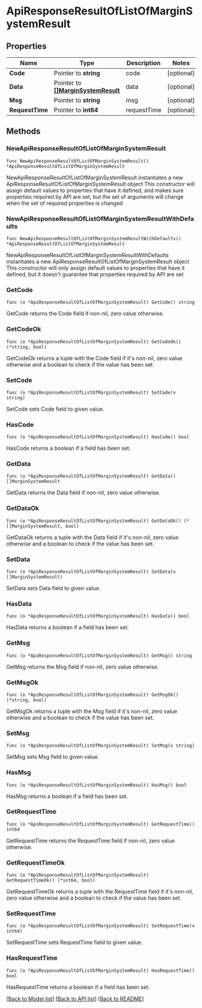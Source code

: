 # ApiResponseResultOfListOfMarginSystemResult

## Properties

Name | Type | Description | Notes
------------ | ------------- | ------------- | -------------
**Code** | Pointer to **string** | code | [optional] 
**Data** | Pointer to [**[]MarginSystemResult**](MarginSystemResult.md) | data | [optional] 
**Msg** | Pointer to **string** | msg | [optional] 
**RequestTime** | Pointer to **int64** | requestTime | [optional] 

## Methods

### NewApiResponseResultOfListOfMarginSystemResult

`func NewApiResponseResultOfListOfMarginSystemResult() *ApiResponseResultOfListOfMarginSystemResult`

NewApiResponseResultOfListOfMarginSystemResult instantiates a new ApiResponseResultOfListOfMarginSystemResult object
This constructor will assign default values to properties that have it defined,
and makes sure properties required by API are set, but the set of arguments
will change when the set of required properties is changed

### NewApiResponseResultOfListOfMarginSystemResultWithDefaults

`func NewApiResponseResultOfListOfMarginSystemResultWithDefaults() *ApiResponseResultOfListOfMarginSystemResult`

NewApiResponseResultOfListOfMarginSystemResultWithDefaults instantiates a new ApiResponseResultOfListOfMarginSystemResult object
This constructor will only assign default values to properties that have it defined,
but it doesn't guarantee that properties required by API are set

### GetCode

`func (o *ApiResponseResultOfListOfMarginSystemResult) GetCode() string`

GetCode returns the Code field if non-nil, zero value otherwise.

### GetCodeOk

`func (o *ApiResponseResultOfListOfMarginSystemResult) GetCodeOk() (*string, bool)`

GetCodeOk returns a tuple with the Code field if it's non-nil, zero value otherwise
and a boolean to check if the value has been set.

### SetCode

`func (o *ApiResponseResultOfListOfMarginSystemResult) SetCode(v string)`

SetCode sets Code field to given value.

### HasCode

`func (o *ApiResponseResultOfListOfMarginSystemResult) HasCode() bool`

HasCode returns a boolean if a field has been set.

### GetData

`func (o *ApiResponseResultOfListOfMarginSystemResult) GetData() []MarginSystemResult`

GetData returns the Data field if non-nil, zero value otherwise.

### GetDataOk

`func (o *ApiResponseResultOfListOfMarginSystemResult) GetDataOk() (*[]MarginSystemResult, bool)`

GetDataOk returns a tuple with the Data field if it's non-nil, zero value otherwise
and a boolean to check if the value has been set.

### SetData

`func (o *ApiResponseResultOfListOfMarginSystemResult) SetData(v []MarginSystemResult)`

SetData sets Data field to given value.

### HasData

`func (o *ApiResponseResultOfListOfMarginSystemResult) HasData() bool`

HasData returns a boolean if a field has been set.

### GetMsg

`func (o *ApiResponseResultOfListOfMarginSystemResult) GetMsg() string`

GetMsg returns the Msg field if non-nil, zero value otherwise.

### GetMsgOk

`func (o *ApiResponseResultOfListOfMarginSystemResult) GetMsgOk() (*string, bool)`

GetMsgOk returns a tuple with the Msg field if it's non-nil, zero value otherwise
and a boolean to check if the value has been set.

### SetMsg

`func (o *ApiResponseResultOfListOfMarginSystemResult) SetMsg(v string)`

SetMsg sets Msg field to given value.

### HasMsg

`func (o *ApiResponseResultOfListOfMarginSystemResult) HasMsg() bool`

HasMsg returns a boolean if a field has been set.

### GetRequestTime

`func (o *ApiResponseResultOfListOfMarginSystemResult) GetRequestTime() int64`

GetRequestTime returns the RequestTime field if non-nil, zero value otherwise.

### GetRequestTimeOk

`func (o *ApiResponseResultOfListOfMarginSystemResult) GetRequestTimeOk() (*int64, bool)`

GetRequestTimeOk returns a tuple with the RequestTime field if it's non-nil, zero value otherwise
and a boolean to check if the value has been set.

### SetRequestTime

`func (o *ApiResponseResultOfListOfMarginSystemResult) SetRequestTime(v int64)`

SetRequestTime sets RequestTime field to given value.

### HasRequestTime

`func (o *ApiResponseResultOfListOfMarginSystemResult) HasRequestTime() bool`

HasRequestTime returns a boolean if a field has been set.


[[Back to Model list]](../README.md#documentation-for-models) [[Back to API list]](../README.md#documentation-for-api-endpoints) [[Back to README]](../README.md)


